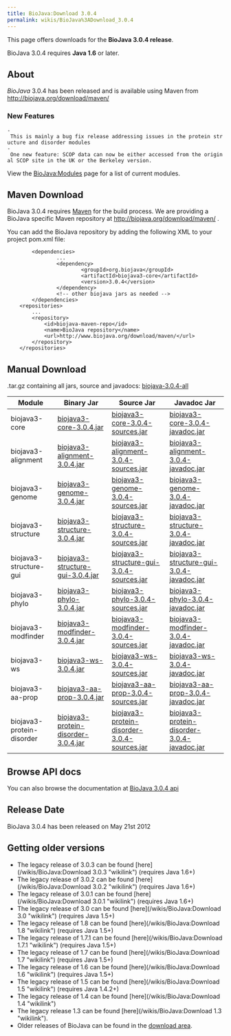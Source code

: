 ```yaml
---
title: BioJava:Download 3.0.4
permalink: wikis/BioJava%3ADownload_3.0.4
---
```


This page offers downloads for the <b>BioJava 3.0.4 release</b>.

BioJava 3.0.4 requires <b>Java 1.6</b> or later.

About
-----

*BioJava* 3.0.4 has been released and is available using Maven from
[<http://biojava.org/download/maven/>](http://biojava.org/download/maven/)

### New Features

`- This is mainly a bug fix release addressing issues in the protein structure and disorder modules`  
`- One new feature: SCOP data can now be either accessed from the original SCOP site in the UK or the Berkeley version.`

View the <BioJava:Modules> page for a list of current modules.

Maven Download
--------------

BioJava 3.0.4 requires [Maven](http://maven.apache.org/) for the build
process. We are providing a BioJava specific Maven repository at
<http://biojava.org/download/maven/> .

You can add the BioJava repository by adding the following XML to your
project pom.xml file:

            <dependencies>
                    ...
                    <dependency>
                            <groupId>org.biojava</groupId>
                            <artifactId>biojava3-core</artifactId>
                            <version>3.0.4</version>
                    </dependency>
                    <!-- other biojava jars as needed -->
            </dependencies>
        <repositories>
            ...
            <repository>
                <id>biojava-maven-repo</id>
                <name>BioJava repository</name>
                <url>http://www.biojava.org/download/maven/</url>           
            </repository>
        </repositories>

Manual Download
---------------

.tar.gz containing all jars, source and javadocs:
[biojava-3.0.4-all](http://biojava.org/download/bj3.0.4/biojava-3.0.4-all.tar.gz)

| Module                    | Binary Jar                                                                                                                                               | Source Jar                                                                                                                                                               | Javadoc Jar                                                                                                                                                              |
|---------------------------|----------------------------------------------------------------------------------------------------------------------------------------------------------|--------------------------------------------------------------------------------------------------------------------------------------------------------------------------|--------------------------------------------------------------------------------------------------------------------------------------------------------------------------|
| biojava3-core             | [biojava3-core-3.0.4.jar](http://biojava.org/download/maven/org/biojava/biojava3-core/3.0.4/biojava3-core-3.0.4.jar)                                     | [biojava3-core-3.0.4-sources.jar](http://biojava.org/download/maven/org/biojava/biojava3-core/3.0.4/biojava3-core-3.0.4-sources.jar)                                     | [biojava3-core-3.0.4-javadoc.jar](http://biojava.org/download/maven/org/biojava/biojava3-core/3.0.4/biojava3-core-3.0.4-javadoc.jar)                                     |
| biojava3-alignment        | [biojava3-alignment-3.0.4.jar](http://biojava.org/download/maven/org/biojava/biojava3-alignment/3.0.4/biojava3-alignment-3.0.4.jar)                      | [biojava3-alignment-3.0.4-sources.jar](http://biojava.org/download/maven/org/biojava/biojava3-alignment/3.0.4/biojava3-alignment-3.0.4-sources.jar)                      | [biojava3-alignment-3.0.4-javadoc.jar](http://biojava.org/download/maven/org/biojava/biojava3-alignment/3.0.4/biojava3-alignment-3.0.4-javadoc.jar)                      |
| biojava3-genome           | [biojava3-genome-3.0.4.jar](http://biojava.org/download/maven/org/biojava/biojava3-genome/3.0.4/biojava3-genome-3.0.4.jar)                               | [biojava3-genome-3.0.4-sources.jar](http://biojava.org/download/maven/org/biojava/biojava3-genome/3.0.4/biojava3-genome-3.0.4-sources.jar)                               | [biojava3-genome-3.0.4-javadoc.jar](http://biojava.org/download/maven/org/biojava/biojava3-genome/3.0.4/biojava3-genome-3.0.4-javadoc.jar)                               |
| biojava3-structure        | [biojava3-structure-3.0.4.jar](http://biojava.org/download/maven/org/biojava/biojava3-structure/3.0.4/biojava3-structure-3.0.4.jar)                      | [biojava3-structure-3.0.4-sources.jar](http://biojava.org/download/maven/org/biojava/biojava3-structure/3.0.4/biojava3-structure-3.0.4-sources.jar)                      | [biojava3-structure-3.0.4-javadoc.jar](http://biojava.org/download/maven/org/biojava/biojava3-structure/3.0.4/biojava3-structure-3.0.4-javadoc.jar)                      |
| biojava3-structure-gui    | [biojava3-structure-gui-3.0.4.jar](http://biojava.org/download/maven/org/biojava/biojava3-structure-gui/3.0.4/biojava3-structure-gui-3.0.4.jar)          | [biojava3-structure-gui-3.0.4-sources.jar](http://biojava.org/download/maven/org/biojava/biojava3-structure-gui/3.0.4/biojava3-structure-gui-3.0.4-sources.jar)          | [biojava3-structure-gui-3.0.4-javadoc.jar](http://biojava.org/download/maven/org/biojava/biojava3-structure-gui/3.0.4/biojava3-structure-gui-3.0.4-javadoc.jar)          |
| biojava3-phylo            | [biojava3-phylo-3.0.4.jar](http://biojava.org/download/maven/org/biojava/biojava3-phylo/3.0.4/biojava3-phylo-3.0.4.jar)                                  | [biojava3-phylo-3.0.4-sources.jar](http://biojava.org/download/maven/org/biojava/biojava3-phylo/3.0.4/biojava3-phylo-3.0.4-sources.jar)                                  | [biojava3-phylo-3.0.4-javadoc.jar](http://biojava.org/download/maven/org/biojava/biojava3-phylo/3.0.4/biojava3-phylo-3.0.4-javadoc.jar)                                  |
| biojava3-modfinder        | [biojava3-modfinder-3.0.4.jar](http://biojava.org/download/maven/org/biojava/biojava3-modfinder/3.0.4/biojava3-modfinder-3.0.4.jar)                      | [biojava3-modfinder-3.0.4-sources.jar](http://biojava.org/download/maven/org/biojava/biojava3-modfinder/3.0.4/biojava3-modfinder-3.0.4-sources.jar)                      | [biojava3-modfinder-3.0.4-javadoc.jar](http://biojava.org/download/maven/org/biojava/biojava3-modfinder/3.0.4/biojava3-modfinder-3.0.4-javadoc.jar)                      |
| biojava3-ws               | [biojava3-ws-3.0.4.jar](http://biojava.org/download/maven/org/biojava/biojava3-ws/3.0.4/biojava3-ws-3.0.4.jar)                                           | [biojava3-ws-3.0.4-sources.jar](http://biojava.org/download/maven/org/biojava/biojava3-ws/3.0.4/biojava3-ws-3.0.4-sources.jar)                                           | [biojava3-ws-3.0.4-javadoc.jar](http://biojava.org/download/maven/org/biojava/biojava3-ws/3.0.4/biojava3-ws-3.0.4-javadoc.jar)                                           |
| biojava3-aa-prop          | [biojava3-aa-prop-3.0.4.jar](http://biojava.org/download/maven/org/biojava/biojava3-aa-prop/3.0.4/biojava3-aa-prop-3.0.4.jar)                            | [biojava3-aa-prop-3.0.4-sources.jar](http://biojava.org/download/maven/org/biojava/biojava3-aa-prop/3.0.4/biojava3-aa-prop3.0.4-sources.jar)                             | [biojava3-aa-prop-3.0.4-javadoc.jar](http://biojava.org/download/maven/org/biojava/biojava3-aa-prop/3.0.4/biojava3-aa-prop-3.0.4-javadoc.jar)                            |
| biojava3-protein-disorder | [biojava3-protein-disorder-3.0.4.jar](http://biojava.org/download/maven/org/biojava/biojava3-protein-disorder/3.0.4/biojava3-protein-disorder-3.0.4.jar) | [biojava3-protein-disorder-3.0.4-sources.jar](http://biojava.org/download/maven/org/biojava/biojava3-protein-disorder/3.0.4/biojava3-protein-disorder-3.0.4-sources.jar) | [biojava3-protein-disorder-3.0.4-javadoc.jar](http://biojava.org/download/maven/org/biojava/biojava3-protein-disorder/3.0.4/biojava3-protein-disorder-3.0.4-javadoc.jar) |

Browse API docs
---------------

You can also browse the documentation at [BioJava 3.0.4
api](http://www.biojava.org/docs/api3.0.4/)

Release Date
------------

BioJava 3.0.4 has been released on May 21st 2012

Getting older versions
----------------------

-   The legacy release of 3.0.3 can be found
    [here](/wikis/BioJava:Download 3.0.3 "wikilink") (requires Java 1.6+)
-   The legacy release of 3.0.2 can be found
    [here](/wikis/BioJava:Download 3.0.2 "wikilink") (requires Java 1.6+)
-   The legacy release of 3.0.1 can be found
    [here](/wikis/BioJava:Download 3.0.1 "wikilink") (requires Java 1.6+)
-   The legacy release of 3.0 can be found
    [here](/wikis/BioJava:Download 3.0 "wikilink") (requires Java 1.5+)
-   The legacy release of 1.8 can be found
    [here](/wikis/BioJava:Download 1.8 "wikilink") (requires Java 1.5+)
-   The legacy release of 1.7.1 can be found
    [here](/wikis/BioJava:Download 1.7.1 "wikilink") (requires Java 1.5+)
-   The legacy release of 1.7 can be found
    [here](/wikis/BioJava:Download 1.7 "wikilink") (requires Java 1.5+)
-   The legacy release of 1.6 can be found
    [here](/wikis/BioJava:Download 1.6 "wikilink") (requires Java 1.5+)
-   The legacy release of 1.5 can be found
    [here](/wikis/BioJava:Download 1.5 "wikilink") (requires Java 1.4.2+)
-   The legacy release of 1.4 can be found
    [here](/wikis/BioJava:Download 1.4 "wikilink")
-   The legacy release 1.3 can be found
    [here](/wikis/BioJava:Download 1.3 "wikilink").
-   Older releases of BioJava can be found in the [download
    area](http://www.biojava.org/download/).

